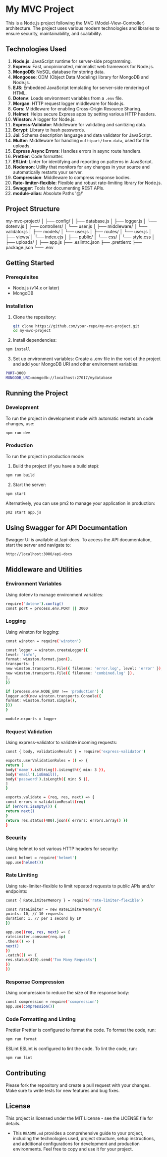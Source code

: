 # My MVC Project

This is a Node.js project following the MVC (Model-View-Controller) architecture. The project uses various modern technologies and libraries to ensure security, maintainability, and scalability.

## Technologies Used

1. **Node.js**: JavaScript runtime for server-side programming.
2. **Express**: Fast, unopinionated, minimalist web framework for Node.js.
3. **MongoDB**: NoSQL database for storing data.
4. **Mongoose**: ODM (Object Data Modeling) library for MongoDB and Node.js.
5. **EJS**: Embedded JavaScript templating for server-side rendering of HTML.
6. **Dotenv**: Loads environment variables from a `.env` file.
7. **Morgan**: HTTP request logger middleware for Node.js.
8. **Cors**: Middleware for enabling Cross-Origin Resource Sharing.
9. **Helmet**: Helps secure Express apps by setting various HTTP headers.
10. **Winston**: A logger for Node.js.
11. **Express-Validator**: Middleware for validating and sanitizing data.
12. **Bcrypt**: Library to hash passwords.
13. **Joi**: Schema description language and data validator for JavaScript.
14. **Multer**: Middleware for handling `multipart/form-data`, used for file uploads.
15. **Express Async Errors**: Handles errors in async route handlers.
16. **Prettier**: Code formatter.
17. **ESLint**: Linter for identifying and reporting on patterns in JavaScript.
18. **Nodemon**: Utility that monitors for any changes in your source and automatically restarts your server.
19. **Compression**: Middleware to compress response bodies.
20. **Rate-limiter-flexible**: Flexible and robust rate-limiting library for Node.js.
21. **Swagger**: Tools for documenting REST APIs.
22. **module-alias**:  Absolute Paths '@/'

## Project Structure

my-mvc-project/
│
├── config/
│ ├── database.js
│ ├── logger.js
│ └── dotenv.js
│
├── controllers/
│ └── user.js
│
├── middleware/
│ └── validator.js
│
├── models/
│ └── user.js
│
├── routes/
│ └── user.js
│
├── views/
│ └── index.ejs
│
├── public/
│ └── css/
│ └── style.css
│
├── uploads/
│
├── app.js
├── .eslintrc.json
├── .prettierrc
├── package.json
└── .env

## Getting Started

### Prerequisites

-   Node.js (v14.x or later)
-   MongoDB

### Installation

1. Clone the repository:

    ```sh
    git clone https://github.com/your-repo/my-mvc-project.git
    cd my-mvc-project

    ```

2. Install dependencies:

```bash
npm install

```

3. Set up environment variables:
   Create a .env file in the root of the project and add your MongoDB URI and other environment variables:

```bash
PORT=3000
MONGODB_URI=mongodb://localhost:27017/mydatabase

```

## Running the Project

### Development

To run the project in development mode with automatic restarts on code changes, use:

```bash
npm run dev

```

### Production

To run the project in production mode:

1. Build the project (if you have a build step):

```bash
npm run build

```

2. Start the server:

```bash
npm start

```

Alternatively, you can use pm2 to manage your application in production:

```bash
pm2 start app.js

```

## Using Swagger for API Documentation

Swagger UI is available at /api-docs. To access the API documentation, start the server and navigate to:

```bash
http://localhost:3000/api-docs

```

## Middleware and Utilities

### Environment Variables

Using dotenv to manage environment variables:

```bash
require('dotenv').config()
const port = process.env.PORT || 3000

```

### Logging

Using winston for logging:

```bash
const winston = require('winston')

const logger = winston.createLogger({
level: 'info',
format: winston.format.json(),
transports: [
new winston.transports.File({ filename: 'error.log', level: 'error' }),
new winston.transports.File({ filename: 'combined.log' }),
],
})

if (process.env.NODE_ENV !== 'production') {
logger.add(new winston.transports.Console({
format: winston.format.simple(),
}))
}

module.exports = logger

```

### Request Validation

Using express-validator to validate incoming requests:

```bash
const { body, validationResult } = require('express-validator')

exports.userValidationRules = () => {
return [
body('name').isString().isLength({ min: 3 }),
body('email').isEmail(),
body('password').isLength({ min: 5 }),
]
}

exports.validate = (req, res, next) => {
const errors = validationResult(req)
if (errors.isEmpty()) {
return next()
}
return res.status(400).json({ errors: errors.array() })
}

```

### Security

Using helmet to set various HTTP headers for security:

```bash
const helmet = require('helmet')
app.use(helmet())

```

### Rate Limiting

Using rate-limiter-flexible to limit repeated requests to public APIs and/or endpoints:

```bash
const { RateLimiterMemory } = require('rate-limiter-flexible')

const rateLimiter = new RateLimiterMemory({
points: 10, // 10 requests
duration: 1, // per 1 second by IP
})

app.use((req, res, next) => {
rateLimiter.consume(req.ip)
.then(() => {
next()
})
.catch(() => {
res.status(429).send('Too Many Requests')
})
})

```

### Response Compression

Using compression to reduce the size of the response body:

```bash
const compression = require('compression')
app.use(compression())

```

### Code Formatting and Linting

Prettier
Prettier is configured to format the code. To format the code, run:

```bash
npm run format

```

ESLint
ESLint is configured to lint the code. To lint the code, run:

```bash
npm run lint

```

## Contributing

Please fork the repository and create a pull request with your changes. Make sure to write tests for new features and bug fixes.

## License

This project is licensed under the MIT License - see the LICENSE file for details.

-   This `README.md` provides a comprehensive guide to your project, including the technologies used, project structure, setup instructions, and additional configurations for development and production environments. Feel free to copy and use it for your project.
